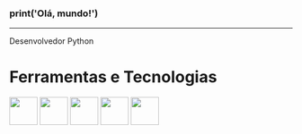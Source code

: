 ### print('Olá, mundo!')    
<Hr>
          <tittle>Desenvolvedor Python</tittle>
          <h1>Ferramentas e Tecnologias</h1>
          
<img><img src="https://cdn.jsdelivr.net/gh/devicons/devicon/icons/python/python-original.svg" width="50" height="50"/></img><img>     <img src="https://cdn.jsdelivr.net/gh/devicons/devicon/icons/mysql/mysql-original-wordmark.svg" width="50" height="50"/></img>     <img><img src="https://cdn.jsdelivr.net/gh/devicons/devicon/icons/pycharm/pycharm-original.svg" width="50" height="50"/></img>     <img src="https://cdn.jsdelivr.net/gh/devicons/devicon/icons/flask/flask-original.svg" width="50" height="50"/></img>     <img><img src="https://cdn.jsdelivr.net/gh/devicons/devicon/icons/vscode/vscode-original.svg" width="50" height="50"/></img>
          
